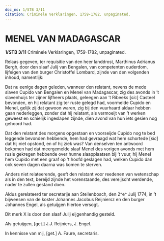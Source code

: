 ```yaml
---
doc_no: 1/STB 3/11
citation: Criminele Verklaringen, 1759-1782, unpaginated.
---
```


# MENEL VAN MADAGASCAR

**1/STB 3/11** Criminele Verklaringen, 1759-1782, unpaginated.

Relaas gegeven, ter requisitie van den heer landdrost, Marthinus Adrianus Bergh, door den slaaf Julij van Bengalen, van competenten ouderdom, lijfeigen van den burger Christoffel Lombard, zijnde van den volgenden inhoud, namentlijk:

Dat nu eenige dagen geleden, wanneer den relatant, nevens de mede slaven Cupido van Bengalen en Menel van Madagascar, zig des avonds in ’t slavenhuijs ter zijner lijfheers plaats, geleegen aan ’t Ribeeks \[*sic*\] Casteel bevonden, en hij relatant zig ter ruste gelegd had, voormelde Cupido en Menel, gelijk zij dat gewoon waren, zig bij den vuurhaard aldaar hebben gaan nederleggen, zonder dat hij relatant, als vermoeijt van ’t werken geweest en schielijk ingeslapen zijnde, dien avond van hun iets gesien nog gehoord had.

Dat den relatant des morgens opgestaan en voorseijde Cupido nog te bed leggende bevonden hebbende, hem had gevraagd wat hem schortede \[*sic*\] dat hij niet opstond, en of hij ziek was? Van denselven ten antwoord bekomen had dat meergemelde slaaf Menel des vorigen avonds met hem rusie gekregen hebbende over hunne slaapplaatsen bij ’t vuur, hij Menel hem Cupido met een graaf op ’t hoofd geslagen had, welken Cupido dan ook seven dagen daarna was komen te sterven.

Anders niet relateerende, geeft den relatant voor reedenen van wetenschap als in den text, bereijd zijnde het vorenstaande, des vereijscht werdende, nader te zullen gestand doen.

Aldus gerelateerd ter secretarije aan Stellenbosch, den 2^e^ Julij 1774, in ’t bijweesen van de koster Johannes Jacobus Reijniersz en den burger Johannes Engel, als getuijgen hiertoe versogt.

Dit merk X is door den slaaf Julij eijgenhandig gesteld.

Als getuijgen, \[get.\] J.J. Reijniers, J. Engel.

In kennisse van mij, \[get.\] A. Faure, secretaris.